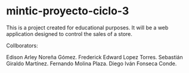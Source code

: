 # mintic-proyecto-ciclo-3
This is a project created for educational purposes. It will be a web application designed to control the sales of a store.

Collborators:

Edison Arley Noreña Gómez.
Frederick Edward Lopez Torres.
Sebastián Giraldo Martínez.
Fernando Molina Plaza.
Diego Iván Fonseca Conde.